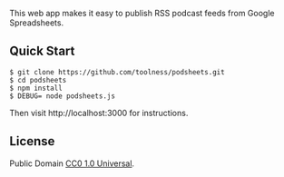 This web app makes it easy to publish RSS podcast feeds from Google
Spreadsheets.

## Quick Start

```
$ git clone https://github.com/toolness/podsheets.git
$ cd podsheets
$ npm install
$ DEBUG= node podsheets.js
```

Then visit http://localhost:3000 for instructions.

## License

Public Domain [CC0 1.0 Universal][cczero].

  [cczero]: http://creativecommons.org/publicdomain/zero/1.0/
